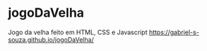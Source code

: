 # jogoDaVelha
Jogo da velha feito em HTML, CSS e Javascript
https://gabriel-s-souza.github.io/jogoDaVelha/
